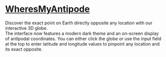 <h1><a href="https://cheesedongjin.github.io/WheresMyAntipode/" target="_blank" rel="noopener noreferrer">WheresMyAntipode</a></h1>

<p>Discover the exact point on Earth directly opposite any location with our interactive 3D globe.<br>
The interface now features a modern dark theme and an on-screen display of antipodal coordinates. You can either click the globe or use the input field at the top to enter latitude and longitude values to pinpoint any location and its exact opposite.</p>
